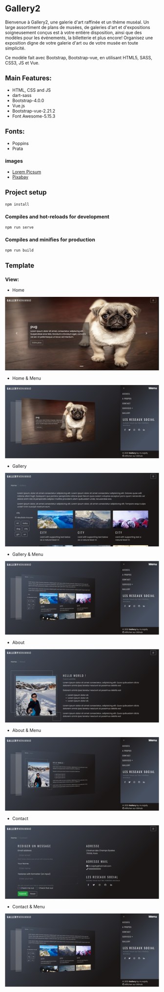 # Gallery2

Bienvenue à Gallery2, une galerie d'art raffinée et un thème muséal. Un large assortiment de plans de musées, de galeries d'art et d'expositions soigneusement conçus est à votre entière disposition, ainsi que des modèles pour les événements, la billetterie et plus encore! Organisez une exposition digne de votre galerie d'art ou de votre musée en toute simplicité.

Ce modèle fait avec Bootstrap, Bootstrap-vue, en utilisant HTML5, SASS, CSS3, JS et Vue.

## Main Features:

* HTML, CSS and JS
* dart-sass
* Bootstrap-4.0.0
* Vue.js
* Bootstrap-vue-2.21.2
* Font Awesome-5.15.3

## Fonts:

* Poppins
* Prata

### images

* [Lorem Picsum](https://picsum.photos/)
* [Pixabay](https://pixabay.com/fr/)

## Project setup
```
npm install
```

### Compiles and hot-reloads for development
```
npm run serve
```

### Compiles and minifies for production
```
npm run build
```

## Template

### View:

* Home

![Template Gallery Home](https://github.com/mnajafy/gallery2/blob/master/home.jpeg)

* Home & Menu

![Template Gallery Home](https://github.com/mnajafy/gallery2/blob/master/home%26menu.jpeg)

* Gallery

![Template Gallery Home](https://github.com/mnajafy/gallery2/blob/master/gallery.jpeg)

* Gallery & Menu

![Template Gallery Home](https://github.com/mnajafy/gallery2/blob/master/gallery%26menu.jpeg)

* About

![Template Gallery Home](https://github.com/mnajafy/gallery2/blob/master/about.jpeg)

* About & Menu

![Template Gallery Home](https://github.com/mnajafy/gallery2/blob/master/about%26menu.jpeg)

* Contact

![Template Gallery Home](https://github.com/mnajafy/gallery2/blob/master/contact.jpeg)

* Contact & Menu

![Template Gallery Home](https://github.com/mnajafy/gallery2/blob/master/gallery%26menu.jpeg)
